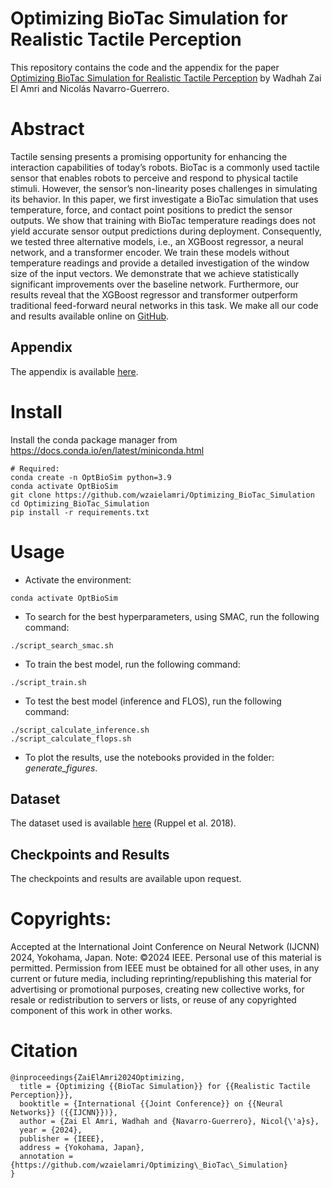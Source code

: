 # Optimizing BioTac Simulation for Realistic Tactile Perception


This repository contains the code and the appendix for the paper [Optimizing BioTac Simulation for Realistic Tactile Perception](https://to.do) by Wadhah Zai El Amri and Nicolás Navarro-Guerrero.


# Abstract
Tactile sensing presents a promising opportunity for enhancing the interaction capabilities of today’s robots. BioTac is a commonly used tactile sensor that enables robots to perceive and respond to physical tactile stimuli. However, the sensor’s non-linearity poses challenges in simulating its behavior. In this paper, we first investigate a BioTac simulation that uses temperature, force, and contact point positions to predict the sensor outputs. We show that training with BioTac temperature readings does not yield accurate sensor output predictions during deployment. Consequently, we tested three alternative models, i.e., an XGBoost regressor, a neural network, and a transformer encoder. We train these models without temperature readings and provide a detailed investigation of the window size of the input vectors. We demonstrate that we achieve statistically significant improvements over the baseline network. Furthermore, our results reveal that the XGBoost regressor and transformer outperform traditional feed-forward neural networks in this task. We make all our code and results available online on [GitHub](https://github.com/wzaielamri/Optimizing_BioTac_Simulation/).

## Appendix
The appendix is available [here](https://github.com/wzaielamri/Optimizing_BioTac_Simulation/blob/master/Appendix_Simulating_Tactile_Signals_for_the_SynTouch_BioTac_Sensor_Paper.pdf).

# Install

Install the conda package manager from https://docs.conda.io/en/latest/miniconda.html

```
# Required: 
conda create -n OptBioSim python=3.9
conda activate OptBioSim
git clone https://github.com/wzaielamri/Optimizing_BioTac_Simulation
cd Optimizing_BioTac_Simulation
pip install -r requirements.txt
```

# Usage

- Activate the environment:

```
conda activate OptBioSim
```

- To search for the best hyperparameters, using SMAC, run the following command:

```
./script_search_smac.sh
```

- To train the best model, run the following command:

```
./script_train.sh
```

- To test the best model (inference and FLOS), run the following command:

```
./script_calculate_inference.sh
./script_calculate_flops.sh
```

- To plot the results, use the notebooks provided in the folder: *generate_figures*.

## Dataset

The dataset used is available [here](https://tams.informatik.uni-hamburg.de/research/datasets/index.php#biotac_single_contact_response) (Ruppel et al. 2018).

## Checkpoints and Results

The checkpoints and results are available upon request.


# Copyrights:

Accepted at the International Joint Conference on Neural Network (IJCNN) 2024, Yokohama, Japan.
Note: ©2024 IEEE. Personal use of this material is permitted. Permission from IEEE must be obtained for all other uses, in any current or future media, including reprinting/republishing this material for advertising or promotional purposes, creating new collective works, for resale or redistribution to servers or lists, or reuse of any copyrighted component of this work in other works.


# Citation

```
@inproceedings{ZaiElAmri2024Optimizing,
  title = {Optimizing {{BioTac Simulation}} for {{Realistic Tactile Perception}}},
  booktitle = {International {{Joint Conference}} on {{Neural Networks}} ({{IJCNN}})},
  author = {Zai El Amri, Wadhah and {Navarro-Guerrero}, Nicol{\'a}s},
  year = {2024},
  publisher = {IEEE},
  address = {Yokohama, Japan},
  annotation = {https://github.com/wzaielamri/Optimizing\_BioTac\_Simulation}
}
```
